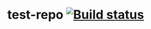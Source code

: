 # test-repo [![Build status](https://ci.frigg.io/badges/frigg/test-repo/)](https://ci.frigg.io/frigg/test-repo/last/)

